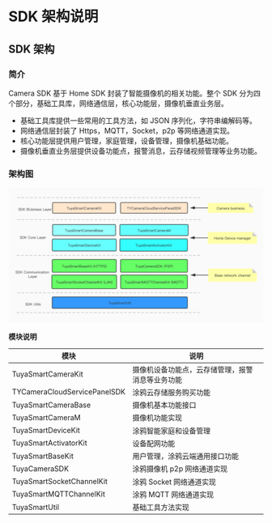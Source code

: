 # SDK 架构说明

## SDK 架构

### 简介

Camera SDK 基于 Home SDK 封装了智能摄像机的相关功能。整个 SDK 分为四个部分，基础工具库，网络通信层，核心功能层，摄像机垂直业务层。

* 基础工具库提供一些常用的工具方法，如 JSON 序列化，字符串编解码等。
* 网络通信层封装了 Https，MQTT，Socket，p2p 等网络通道实现。
* 核心功能层提供用户管理，家庭管理，设备管理，摄像机基础功能。
* 摄像机垂直业务层提供设备功能点，报警消息，云存储视频管理等业务功能。

### 架构图

![architecture](./images/architecture.jpg)

**模块说明**

| 模块                         | 说明                                             |
| ---------------------------- | ------------------------------------------------ |
| TuyaSmartCameraKit           | 摄像机设备功能点，云存储管理，报警消息等业务功能 |
| TYCameraCloudServicePanelSDK | 涂鸦云存储服务购买功能                           |
| TuyaSmartCameraBase          | 摄像机基本功能接口                               |
| TuyaSmartCameraM             | 摄像机功能实现                                   |
| TuyaSmartDeviceKit           | 涂鸦智能家庭和设备管理                           |
| TuyaSmartActivatorKit        | 设备配网功能                                     |
| TuyaSmartBaseKit             | 用户管理，涂鸦云端通用接口功能                   |
| TuyaCameraSDK                | 涂鸦摄像机 p2p 网络通道实现                      |
| TuyaSmartSocketChannelKit    | 涂鸦 Socket 网络通道实现                         |
| TuyaSmartMQTTChannelKit      | 涂鸦 MQTT 网络通道实现                           |
| TuyaSmartUtil                | 基础工具方法实现                                 |



